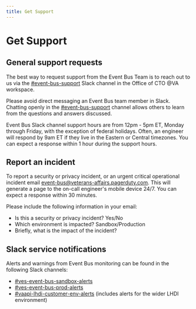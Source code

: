 ```yaml
---
title: Get Support
---
```


# Get Support

## General support requests

The best way to request support from the Event Bus Team is to reach out to us via the [#event-bus-support][slack-#event-bus-support] Slack channel in the Office of CTO @VA workspace.

Please avoid direct messaging an Event Bus team member in Slack. Chatting openly in the [#event-bus-support][slack-#event-bus-support] channel allows others to learn from the questions and answers discussed.

Event Bus Slack channel support hours are from 12pm - 5pm ET, Monday through Friday, with the exception of federal holidays. Often, an engineer will respond by 9am ET if they live in the Eastern or Central timezones. You can expect a response within 1 hour during the support hours.

## Report an incident

To report a security or privacy incident, or an urgent critical operational incident email event-bus@veterans-affairs.pagerduty.com. This will generate a page to the on-call engineer's mobile device 24/7. You can expect a response within 30 minutes.

Please include the following information in your email:

* Is this a security or privacy incident? Yes/No
* Which environment is impacted? Sandbox/Production
* Briefly, what is the impact of the incident?

## Slack service notifications

Alerts and warnings from Event Bus monitoring can be found in the following Slack channels:

* [#ves-event-bus-sandbox-alerts][slack-#ves-event-bus-sandbox-alerts]
* [#ves-event-bus-prod-alerts][slack-#ves-event-bus-prod-alerts]
* [#vaapi-lhdi-customer-env-alerts][slack-#vaapi-lhdi-customer-env-alerts] (includes alerts for the wider LHDI environment)

<!-- links -->
[slack-#event-bus-support]: https://dsva.slack.com/archives/C074VK55M9P
[slack-#ves-event-bus-sandbox-alerts]: https://dsva.slack.com/archives/C07177SEPH9
[slack-#ves-event-bus-prod-alerts]: https://dsva.slack.com/archives/C06N7QKMQN4
[slack-#vaapi-lhdi-customer-env-alerts]: https://lighthouseva.slack.com/archives/C05RZUP7H6D
